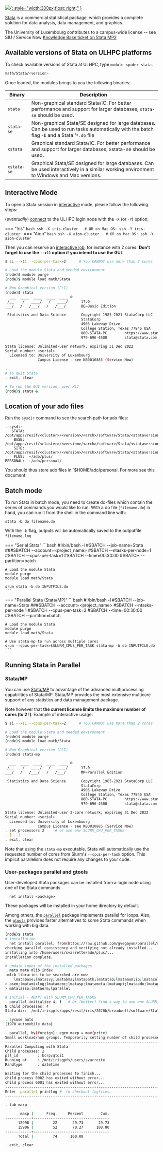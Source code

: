 
[![](http://www.stata.com/includes/images/stata-fb.jpg){: style="width:300px;float: right;" }](https://www.stata.com//)


[Stata](https://www.stata.com/) is a commercial statistical package, which provides a complete solution for data analysis, data management, and graphics.

The University of Luxembourg contributes to a campus-wide license -- see SIU / Service Now [Knowledge Base ticket on Stata MP2](https://service.uni.lu/sp?id=kb_article&sysparm_article=KB0010885)


## Available versions of Stata on ULHPC platforms

To check available versions of Stata at ULHPC, type `module spider stata`.

```bash
math/Stata/<version>
```

Once loaded, the modules brings to you the following binaries:

| Binary      | Description                                                                                                                                   |
|-------------|----------------------------------------------------------------------------------------------------------------------------------------------- |
| `stata`     | Non-graphical standard Stata/IC. For better performance and support for larger databases, `stata-se` should be used.                          |
| `stata-se`  | Non-graphical Stata/SE designed for large databases. Can be used to run tasks automatically with the batch flag `-b` and a Stata '`*.do` file |
| `xstata`    | Graphical standard Stata/IC. For better performance and support for larger databases, xstata-se should be used.                               |
| `xstata-se` | Graphical Stata/SE designed for large databases. Can be used interactively in a similar working environment to Windows and Mac versions.      |

## Interactive Mode

To open a Stata session in [interactive](../../jobs/interactive.md) mode, please follow the following steps:

(_eventually_) [connect](../../connect/access.md) to the ULHPC login node with the `-X` (or `-Y`) option:

=== "Iris"
    ```bash
    ssh -X iris-cluster   # OR on Mac OS: ssh -Y iris-cluster
    ```
=== "Aion"
    ```bash
    ssh -X aion-cluster   # OR on Mac OS: ssh -Y aion-cluster
    ```

Then you can reserve an [interactive job](../../jobs/interactive.md), for instance with 2 cores. **Don't forget to use the `--x11` option if you intend to use the GUI**.

```bash
$ si --x11 --cpus-per-task=2      # You CANNOT use more than 2 cores

# Load the module Stata and needed environment
(node)$ module purge
(node)$ module load math/Stata

# Non-Graphical version (CLI)
(node)$ stata
  ___  ____  ____  ____  ____ ®
 /__    /   ____/   /   ____/      17.0
___/   /   /___/   /   /___/       BE—Basic Edition

 Statistics and Data Science       Copyright 1985-2021 StataCorp LLC
                                   StataCorp
                                   4905 Lakeway Drive
                                   College Station, Texas 77845 USA
                                   800-STATA-PC        https://www.stata.com
                                   979-696-4600        stata@stata.com

Stata license: Unlimited-user network, expiring 31 Dec 2022
Serial number: <serial>
  Licensed to: University of Luxembourg
               Campus License - see KB0010885 (Service Now)

.
# To quit Stata
. exit, clear

# To run the GUI version, over X11
(node)$ stata &
```

## Location of your ado files

Run the `sysdir` command to see the search path for ado files:

```
. sysdir
   STATA:  /opt/apps/resif/<cluster>/<version>/<arch>/software/Stata/<stataversion>/
    BASE:  /opt/apps/resif/<cluster>/<version>/<arch>/software/Stata/<stataversion>/ado/base/
    SITE:  /opt/apps/resif/<cluster>/<version>/<arch>/software/Stata/<stataversion>/software/Stata/ado/
    PLUS:  ~/ado/plus/
PERSONAL:  ~/ado/personal/
```

You should thus store ado files in `$HOME/ado/personal. For more see this document.

## Batch mode

To run Stata in batch mode, you need to create do-files which contain the series of commands you would like to run.
With a do file (`filename.do`) in hand, you can run it from the shell in the command line with:

```
stata -b do filename.do
```

With the `-b` flag, outputs will be automatically saved to the outputfile `filename.log`.

=== "Serial Stata"
    ```bash
    #!/bin/bash -l
    #SBATCH --job-name=Stata
    ###SBATCH --account=<project_name>
    #SBATCH --ntasks-per-node=1
    #SBATCH --cpus-per-task=1
    #SBATCH --time=00:30:00
    #SBATCH --partition=batch

    # Load the module Stata
    module purge
    module load math/Stata

    srun stata -b do INPUTFILE.do
    ```

=== "Parallel Stata (Stata/MP)"
    ```bash
    #!/bin/bash -l
    #SBATCH --job-name=Stata
    ###SBATCH --account=<project_name>
    #SBATCH --ntasks-per-node 1
    #SBATCH --cpus-per-task=2
    #SBATCH --time=00:30:00
    #SBATCH --partition=batch

    # Load the module Stata
    module purge
    module load math/Stata

    # Use stata-mp to run across multiple cores
    srun --cpus-per-task=$SLURM_CPUS_PER_TASK stata-mp -b do INPUTFILE.do
    ```


## Running Stata in Parallel

### Stata/MP

You can use [Stata/MP](https://www.stata.com/statamp/) to advantage of the advanced multiprocessing capabilities of Stata/MP.
Stata/MP provides the most extensive multicore support of any statistics and data management package.

Note however that **the current license limits the maximum number of cores (to 2 !)**.
Example of interactive usage:

```bash
$ si --x11 --cpus-per-task=2      # You CANNOT use more than 2 cores

# Load the module Stata and needed environment
(node)$ module purge
(node)$ module load math/Stata

# Non-Graphical version (CLI)
(node)$ stata-mp

  ___  ____  ____  ____  ____ ®
 /__    /   ____/   /   ____/      17.0
___/   /   /___/   /   /___/       MP—Parallel Edition

 Statistics and Data Science       Copyright 1985-2021 StataCorp LLC
                                   StataCorp
                                   4905 Lakeway Drive
                                   College Station, Texas 77845 USA
                                   800-STATA-PC        https://www.stata.com
                                   979-696-4600        stata@stata.com

Stata license: Unlimited-user 2-core network, expiring 31 Dec 2022
Serial number: <serial>
  Licensed to: University of Luxembourg
               Campus License - see KB0010885 (Service Now)
. set processors 2     # or use env SLURM_CPU_PER_TASKS
. [...]
. exit, clear
```

Note that using the `stata-mp` executable, Stata will automatically use the requested number of cores from Slurm's `--cpus-per-task` option.
This implicit parallelism does not require any changes to your code.



### User-packages parallel and gtools

User-developed Stata packages can be installed from a login node using one of the Stata commands

      net install <package>

These packages will be installed in your home directory by default.

Among others, the [`parallel`](https://github.com/gvegayon/parallel) package implements parallel for loops.
Also, the [`gtools`]( https://github.com/mcaceresb/stata-gtools) provides faster alternatives to some Stata commands when working with big data.

```bash
(node)$ stata
# installation
. net install parallel, from(https://raw.github.com/gvegayon/parallel/stable/) replace
checking parallel consistency and verifying not already installed...
installing into /home/users/svarrette/ado/plus/...
installation complete.

# update index of the installed packages
. mata mata mlib index
.mlib libraries to be searched are now
    lmatabase;lmatasvy;lmatabma;lmatapath;lmatatab;lmatanumlib;lmatacollect;lmatafc;lmatapss;lmat
> asem;lmatamixlog;lmatamcmc;lmatasp;lmatameta;lmataopt;lmataado;lmatagsem;lmatami;lmatapostest;l
> matalasso;lmataerm;lparallel

# initial - ADAPT with SLURM_CPU_PER_TASKS
. parallel initialize 4, f   # Or (better) find a way to use env SLURM_CPU_PER_TASKS
N Child processes: 4
Stata dir:  /mnt/irisgpfs/apps/resif/iris/2020b/broadwell/software/Stata/17/stata

. sysuse auto
(1978 automobile data)

. parallel, by(foreign): egen maxp = max(price)
Small workload/num groups. Temporarily setting number of child processes to 2
--------------------------------------------------------------------------------
Parallel Computing with Stata
Child processes: 2
pll_id         : bcrpvqtoi1
Running at     : /mnt/irisgpfs/users/svarrette
Randtype       : datetime

Waiting for the child processes to finish...
child process 0002 has exited without error...
child process 0001 has exited without error...
--------------------------------------------------------------------------------
Enter -parallel printlog #- to checkout logfiles.
--------------------------------------------------------------------------------

. tab maxp

       maxp |      Freq.     Percent        Cum.
------------+-----------------------------------
      12990 |         22       29.73       29.73
      15906 |         52       70.27      100.00
------------+-----------------------------------
      Total |         74      100.00

. exit, clear
```
